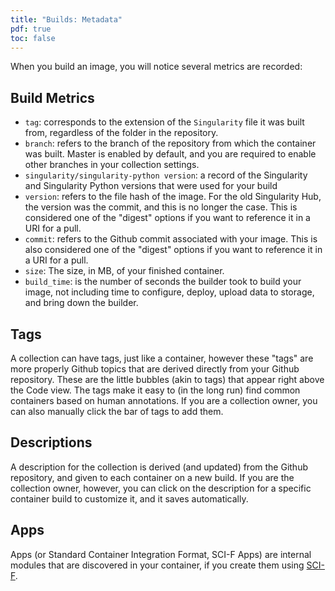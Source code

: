 ```yaml
---
title: "Builds: Metadata"
pdf: true
toc: false
---
```


When you build an image, you will notice several metrics are recorded:

## Build Metrics

 - `tag`: corresponds to the extension of the `Singularity` file it was built from, regardless of the folder in the repository.
 - `branch`: refers to the branch of the repository from which the container was built. Master is enabled by default, and you are required to enable other branches in your collection settings.
 - `singularity/singularity-python version`: a record of the Singularity and Singularity Python versions that were used for your build
 - `version`: refers to the file hash of the image. For the old Singularity Hub, the version was the commit, and this is no longer the case. This is considered one of the "digest" options if you want to reference it in a URI for a pull.
 - `commit`: refers to the Github commit associated with your image. This is also considered one of the "digest" options if you want to reference it in a URI for a pull.
 - `size`: The size, in MB, of your finished container.
 - `build_time`: is the number of seconds the builder took to build your image, not including time to configure, deploy, upload data to storage, and bring down the builder.

## Tags

A collection can have tags, just like a container, however these "tags" are more properly Github topics that are derived directly from your Github repository. These are the little bubbles (akin to tags) that appear right above the Code view. The tags make it easy to (in the long run) find common containers based on human annotations. If you are a collection owner, you can also manually click the bar of tags to add them.

## Descriptions

A description for the collection is derived (and updated) from the Github repository, and given to each container on a new build. If you are the collection owner, however, you can click on the description for a specific container build to customize it, and it saves automatically.

## Apps

Apps (or Standard Container Integration Format, SCI-F Apps) are internal modules that are discovered in your container, if you create them using [SCI-F](https://containers-ftw.github.io/SCI-F/).
